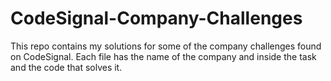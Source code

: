 # CodeSignal-Company-Challenges

This repo contains my solutions for some of the company challenges found on CodeSignal.
Each file has the name of the company and inside the task and the code that solves it.
